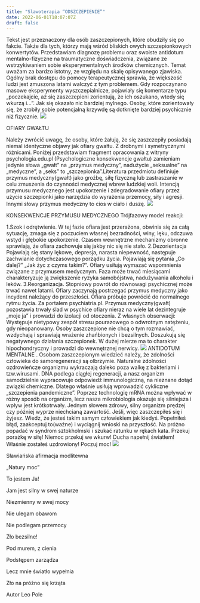 ```yaml
---
title: "Slawoterapia “ODSZCZEPIENIE”"
date: 2022-06-01T18:07:07Z
draft: false
---
```


Tekst jest przeznaczony dla osób zaszczepionych, które obudziły się po fakcie. Także dla tych, którzy mają wśród bliskich owych szczepionkowych konwertytów. Przedstawiam diagnozę problemu oraz swoiste antidotum mentalno-fizyczne na traumatyczne doświadczenia, związane ze wstrzykiwaniem sobie eksperymentalnych środków chemicznych. Temat uważam za bardzo istotny, ze względu na skalę opisywanego zjawiska. Ogólny brak dostępu do pomocy terapeutycznej sprawia, że większość ludzi jest zmuszona latami walczyć z tym problemem. Gdy rozpoczynano masowe eksperymenty wyszczepialnicze, pojawiały się komentarze typu „poczekajcie, aż się zaszczepieni zorientują, że ich oszukano, wtedy się wkurzą i…”. Jak się okazało nic bardziej mylnego. Osoby, które zorientowały się, że zrobiły sobie potencjalną krzywdę są dotknięte bardziej psychicznie niż fizycznie.
![](https://cdn.pixabay.com/photo/2020/11/25/09/21/skull-5775054_960_720.jpg)

OFIARY GWAŁTU

Należy zwrócić uwagę, że osoby, które żałują, że się zaszczepiły posiadają niemal identyczne objawy jak ofiary gwałtu. Z drobnymi i symetrycznymi różnicami. Poniżej przedstawiam fragment opracowania z witryny psychologia.edu.pl (Psychologiczne konsekwencje gwałtu) zamieniam jedynie słowa „gwałt” na „przymus medyczny”, nadużycie „seksualne” na „medyczne”, a „seks” to „szczepionka”.Literatura przedmiotu definiuje przymus medyczny(gwałt) jako groźbę, siłę fizyczną lub zastraszanie w celu zmuszenia do czynności medycznej wbrew ludzkiej woli. Intencją przymusu medycznego jest upokorzenie i zdegradowanie ofiary przez użycie szczepionki jako narzędzia do wyrażenia przemocy, siły i agresji. Innymi słowy przymus medyczny to cios w ciało i duszę.
![](https://cdn.pixabay.com/photo/2021/12/12/18/24/booster-6865787_960_720.jpg)

KONSEKWENCJE PRZYMUSU MEDYCZNEGO Trójfazowy model reakcji:

1.Szok i odrętwienie. W tej fazie ofiara jest przerażona, obwinia się za całą sytuację, zmaga się z poczuciem własnej bezradności, winy, lęku, odczuwa wstyd i głębokie upokorzenie. Czasem wewnętrzne mechanizmy obronne sprawiają, że ofiara zachowuje się jakby nic się nie stało. 2.Dezorientacja Pojawiają się stany lękowe, depresja, narasta niepewność, następuje zachwianie dotychczasowego porządku życia. Pojawiają się pytania „Co dalej?” „Jak życ z czyms takim?”. Ofiary usiłują wymazać wspomnienia związane z przymusem medycznym. Faza może trwać miesiącami charakteryzuje ją zwiększenie ryzyka samobójstwa, nadużywania alkoholu i leków. 3.Reorganizacja. Stopniowy powrót do równowagi psychicznej może trwać nawet latami. Ofiary zaczynają postrzegać przymus medyczny jako incydent należący do przeszłości. Ofiara próbuje powrócić do normalnego rytmu życia. Za portalem psychiatria.pl. Przymus medyczny(gwałt) pozostawia trwały ślad w psychice ofiary nieraz na wiele lat dezintegruje „moje ja” i prowadzi do izolacji od otoczenia.
Z własnych obserwacji: Występuje nietypowy zespół stresu pourazowego o odwrotnym natężeniu, gdy nieopanowany. Osoby zaszczepione nie chcą o tym rozmawiać, wzdychają i sprawiają wrażenie zhańbionych i bezsilnych. Doszukują się negatywnego działania szczepionek. W dużej mierze ma to charakter hipochondryczny i prowadzi do wewnętrznej nerwicy.
![](https://cdn.pixabay.com/photo/2021/11/21/04/51/covid-6813158_960_720.jpg)
ANTIDOTUM MENTALNE . Osobom zaszczepionym wiedzieć należy, że zdolności człowieka do samoregeneracji są olbrzymie. Naturalne zdolności ozdrowieńcze organizmu wykraczają daleko poza walkę z bakteriami i tzw.wirusami. DNA podlega ciągłej regeneracji, a nasz organizm samodzielnie wypracowuje odpowiedź immunologiczną, na nieznane dotąd związki chemiczne. Dlatego właśnie usiłują wprowadzić cykliczne „szczepienia pandemiczne”. Poprzez technologię mRNA można wpływać w różny sposób na organizm, lecz nasza mikrobiologia okazuje się silniejsza i wpływ jest krótkotrwały. Jednym słowem zdrowy, silny organizm prędzej czy później wyprze niechcianą zawartość. Jeśli, więc zaszczepiłeś się i żyjesz. Wiedz, że jesteś takim samym człowiekiem jak kiedyś. Popełniłeś błąd, zaakceptuj to(ważne) i wyciągnij wnioski na przyszłość. Na próżno popadać w syndrom sztokholmski i szukać ratunku w rękach kata. Przekuj porażkę w siłę! Niemoc przekuj we wkurw! Ducha napełnij światłem! Właśnie zostałeś uzdrowiony! Poczuj moc!
![](https://cdn.pixabay.com/photo/2021/11/19/10/19/covid-6808678_960_720.jpg)

Sławiańska afirmacja modlitewna

„Natury moc”

To jestem Ja!

Jam jest silny w swej naturze

Niezmienny w swej mocy

Nie ulegam obawom

Nie podlegam przemocy

Zło bezsilne!

Pod murem, z cienia

Podstępem zarządza

Lecz mnie światło wypełnia

Zło na próżno się krząta

Autor Leo Pole


